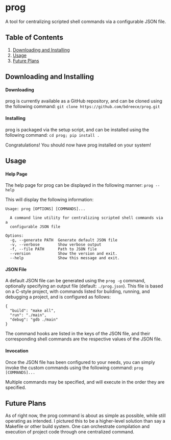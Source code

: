 # prog

 A tool for centralizing scripted shell commands via a configurable JSON file.

## Table of Contents

 1. [Downloading and Installing](#downloading-and-installing)
 2. [Usage](#usage)
 3. [Future Plans](future-plans)

## Downloading and Installing

#### Downloading

 prog is currently available as a GitHub repository, and can be cloned using the
 following command:
 `git clone https://github.com/bdreece/prog.git`

#### Installing

 prog is packaged via the setup script, and can be installed using the following
 command:
 `cd prog; pip install .`

 Congratulations! You should now have prog installed on your system!

## Usage

#### Help Page

 The help page for prog can be displayed in the following manner:
 `prog --help`

 This will display the following information:
 ```
 Usage: prog [OPTIONS] [COMMANDS]...

   A command line utility for centralizing scripted shell commands via a
   configurable JSON file

 Options:
   -g, --generate PATH  Generate default JSON file
   -v, --verbose        Show verbose output
   -f, --file PATH      Path to JSON file
   --version            Show the version and exit.
   --help               Show this message and exit.
 ```

#### JSON File

 A default JSON file can be generated using the `prog -g` command, optionally
 specifying an output file (default: `./prog.json`). This file is based on a
 C-style project, with commands listed for building, running, and debugging a
 project, and is configured as follows:
 ```
 {
   "build": "make all",
   "run": "./main",
   "debug": "gdb ./main"
 }
 ```
 The command hooks are listed in the keys of the JSON file, and their corresponding
 shell commands are the respective values of the JSON file.

#### Invocation

 Once the JSON file has been configured to your needs, you can simply invoke the
 custom commands using the following command:
 `prog [COMMANDS]...`

 Multiple commands may be specified, and will execute in the order they are specified.

## Future Plans

 As of right now, the prog command is about as simple as possible, while still
 operating as intended. I pictured this to be a higher-level solution than say
 a Makefile or other build system. One can orchestrate compilation and execution
 of project code through one centralized command.
